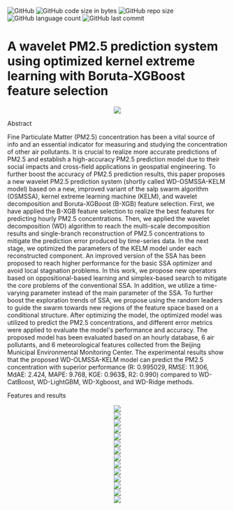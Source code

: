 ![GitHub](https://img.shields.io/github/license/aliasgharheidaricom/Wavelet-PM2.5-Prediction-System)
![GitHub code size in bytes](https://img.shields.io/github/languages/code-size/aliasgharheidaricom/Wavelet-PM2.5-Prediction-System)
![GitHub repo size](https://img.shields.io/github/repo-size/aliasgharheidaricom/Wavelet-PM2.5-Prediction-System)
![GitHub language count](https://img.shields.io/github/languages/count/aliasgharheidaricom/Wavelet-PM2.5-Prediction-System)
![GitHub last commit](https://img.shields.io/github/last-commit/aliasgharheidaricom/Wavelet-PM2.5-Prediction-System)
# A wavelet PM2.5 prediction system using optimized kernel extreme learning with Boruta-XGBoost feature selection

<div align="center">
  <img src="Flowchart of the proposed system.png">
</div>



Abstract

Fine Particulate Matter (PM2.5) concentration has been a vital source of info and an essential indicator for measuring and studying the concentration of other air pollutants. It is crucial to realize more accurate predictions of PM2.5 and establish a high-accuracy PM2.5 prediction model due to their social impacts and cross-field applications in geospatial engineering. To further boost the accuracy of PM2.5  prediction results, this paper proposes a new wavelet PM2.5 prediction system (shortly called WD-OSMSSA-KELM model) based on a new, improved variant of the salp swarm algorithm (OSMSSA), kernel extreme learning machine (KELM), and wavelet decomposition and Boruta-XGBoost (B-XGB) feature selection. First, we have applied the B-XGB feature selection to realize the best features for predicting hourly PM2.5 concentrations. Then, we applied the wavelet decomposition (WD) algorithm to reach the multi-scale decomposition results and single-branch reconstruction of PM2.5 concentrations to mitigate the prediction error produced by time-series data. In the next stage, we optimized the parameters of the KELM model under each reconstructed component. An improved version of the SSA has been proposed to reach higher performance for the basic SSA optimizer and avoid local stagnation problems. In this work, we propose new operators based on oppositional-based learning and simplex-based search to mitigate the core problems of the conventional SSA. In addition, we utilize a time-varying parameter instead of the main parameter of the SSA. To further boost the exploration trends of SSA, we propose using the random leaders to guide the swarm towards new regions of the feature space based on a conditional structure. After optimizing the model, the optimized model was utilized to predict the PM2.5 concentrations, and different error metrics were applied to evaluate the model's performance and accuracy. The proposed model has been evaluated based on an hourly database, 6 air pollutants, and 6 meteorological features collected from the Beijing Municipal Environmental Monitoring Center. The experimental results show that the proposed WD-OLMSSA-KELM model can predict the PM2.5 concentration with superior performance (R: 0.995029, RMSE: 11.906, MdAE: 2.424, MAPE: 9.768, KGE: 0.963$, R2: 0.990) compared to WD-CatBoost, WD-LightGBM, WD-Xgboost, and WD-Ridge methods.

Features and results

<div align="center">
  <img src="decomposing signal process using Wavelet transform.png">
</div>

<div align="center">
  <img src="Structure of the decomposed input data.png">
</div>
 
 <div align="center">
  <img src=" Feature selection outputs.png">
</div>

<div align="center">
  <img src="Decomposition of PM10, SO2, NO2, and CO hourly data.png">
</div>

<div align="center">
  <img src="Decomposition of O3, TEMP, PRES, and DEWP hourly data.png">
</div>

 <div align="center">
  <img src="Decomposition of WSPM.png">
</div>
 
 
<div align="center">
  <img src="Scatter plots of different optimized KELM models.png">
</div>

<div align="center">
  <img src="Scatter plots of different machine learning models.png">
</div>

<div align="center">
  <img src="CATBOOST TEST.png">
</div>

<div align="center">
  <img src="RIDGE TEST.png">
</div>

<div align="center">
  <img src="XGBOOST TEST.png">
</div>

<div align="center">
  <img src="extratreesTEST.png">
</div>

<div align="center">
  <img src="lightGBM TEST.png">
</div>


<div align="center">
  <img src="OSMSSAKELM TEST.png">
</div>


